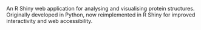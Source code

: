 An R Shiny web application for analysing and visualising protein structures. Originally developed in Python, now reimplemented in R Shiny for improved interactivity and web accessibility.
